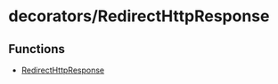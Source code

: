 # decorators/RedirectHttpResponse

## Functions

- [RedirectHttpResponse](functions/RedirectHttpResponse.md)
